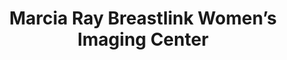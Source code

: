 ---
slug: marcia-ray-breastlink-women’s-imaging-center-0
title: Marcia Ray Breastlink Women’s Imaging Center
address: 222 W. Eulalia St.
state: California
stateAbbreviation: CA
city: Glendale
postal: 91204
url: /san-gabriel-valley/locations/marcia-ray-breastlink-women’s-imaging-center-0
htmlHead: <meta name="description" content="RadNet San Gabriel Valley | Marcia Ray Breastlink Women’s Imaging Center in Glendale CA offers Mammography and Ultrasound scans including other imaging procedures such as DEXA,Biopsy, Stereotactic Breast Biopsy.">

body: null
appointmentUrl: http://connect.radnet.com/SGVPP
walkInTitle: Walk-In Hours
walkInDetails: Mon - Fri | 8:00 am - 4:00 pm
places:
- {
    name: "RadNet San Gabriel Valley | Marcia Ray Breastlink Women’s Imaging Center",
    longitude: -118.257133000000,
    latitude: 34.126394000000,
}
---